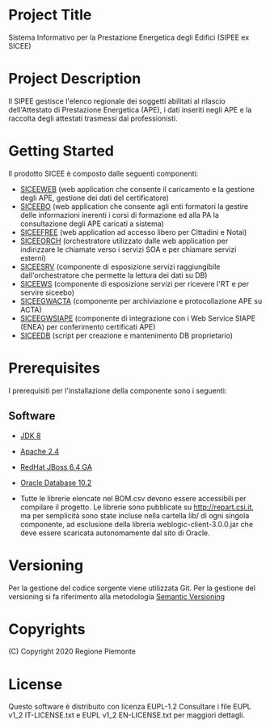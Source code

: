 # Project Title
Sistema Informativo per la Prestazione Energetica degli Edifici (SIPEE ex SICEE)

# Project Description
Il SIPEE gestisce l'elenco regionale dei soggetti abilitati al rilascio dell'Attestato di Prestazione Energetica (APE), i dati inseriti negli APE e la raccolta degli attestati trasmessi dai professionisti.


# Getting Started
Il prodotto SICEE è composto dalle seguenti componenti:
- [SICEEWEB](https://github.com/regione-piemonte/sicee-siceeweb) (web application che consente il caricamento e la gestione degli APE, gestione dei dati del certificatore)
- [SICEEBO](https://github.com/regione-piemonte/sicee-siceebo) (web application che consente agli enti formatori la gestire delle informazioni inerenti i corsi di formazione ed alla PA la consultazione degli APE caricati a sistema)
- [SICEEFREE](https://github.com/regione-piemonte/sicee-siceefree) (web application ad accesso libero per Cittadini e Notai)
- [SICEEORCH](https://github.com/regione-piemonte/sicee-siceeorch) (orchestratore utilizzato dalle web application per indirizzare le chiamate verso i servizi SOA e per chiamare servizi esterni)
- [SICEESRV](https://github.com/regione-piemonte/sicee-siceesrv) (componente di esposizione servizi raggiungibile dall'orchestratore che permette la lettura dei dati su DB)
- [SICEEWS](https://github.com/regione-piemonte/sicee-siceews) (componente di esposizione servizi per ricevere l'RT e per servire siceebo)
- [SICEEGWACTA](https://github.com/regione-piemonte/sicee-siceegwacta) (componente per archiviazione e protocollazione APE su ACTA)
- [SICEEGWSIAPE](https://github.com/regione-piemonte/sicee-siceegwsiape) (componente di integrazione con i Web Service SIAPE (ENEA) per conferimento certificati APE)
- [SICEEDB](https://github.com/regione-piemonte/sicee-siceedb) (script per creazione e mantenimento DB proprietario)

# Prerequisites
I prerequisiti per l'installazione della componente sono i seguenti:
## Software
- [JDK 8](https://www.apache.org)
- [Apache 2.4](https://www.apache.org)
- [RedHat JBoss 6.4 GA](https://developers.redhat.com)  
- [Oracle Database 10.2](https://www.oracle.com/)  

- Tutte le librerie elencate nel BOM.csv devono essere accessibili per compilare il progetto. Le librerie sono pubblicate su http://repart.csi.it, ma per semplicità sono state incluse nella cartella lib/ di ogni singola componente, ad esclusione della libreria weblogic-client-3.0.0.jar che deve essere scaricata autonomamente dal sito di Oracle.

# Versioning
Per la gestione del codice sorgente viene utilizzata Git. Per la gestione del versioning si fa riferimento alla metodologia [Semantic Versioning](https://semver.org/) 

# Copyrights
(C) Copyright 2020 Regione Piemonte

# License
Questo software è distribuito con licenza EUPL-1.2
Consultare i file EUPL v1_2 IT-LICENSE.txt e EUPL v1_2 EN-LICENSE.txt per maggiori dettagli.
